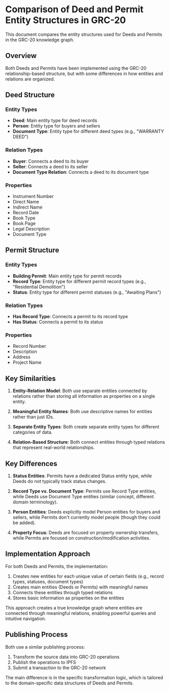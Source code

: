 # Comparison of Deed and Permit Entity Structures in GRC-20

This document compares the entity structures used for Deeds and Permits in the GRC-20 knowledge graph.

## Overview

Both Deeds and Permits have been implemented using the GRC-20 relationship-based structure, but with some differences in how entities and relations are organized.

## Deed Structure

### Entity Types
- **Deed**: Main entity type for deed records
- **Person**: Entity type for buyers and sellers
- **Document Type**: Entity type for different deed types (e.g., "WARRANTY DEED")

### Relation Types
- **Buyer**: Connects a deed to its buyer
- **Seller**: Connects a deed to its seller
- **Document Type Relation**: Connects a deed to its document type

### Properties
- Instrument Number
- Direct Name
- Indirect Name
- Record Date
- Book Type
- Book Page
- Legal Description
- Document Type

## Permit Structure

### Entity Types
- **Building Permit**: Main entity type for permit records
- **Record Type**: Entity type for different permit record types (e.g., "Residential Demolition")
- **Status**: Entity type for different permit statuses (e.g., "Awaiting Plans")

### Relation Types
- **Has Record Type**: Connects a permit to its record type
- **Has Status**: Connects a permit to its status

### Properties
- Record Number
- Description
- Address
- Project Name

## Key Similarities

1. **Entity-Relation Model**: Both use separate entities connected by relations rather than storing all information as properties on a single entity.

2. **Meaningful Entity Names**: Both use descriptive names for entities rather than just IDs.

3. **Separate Entity Types**: Both create separate entity types for different categories of data.

4. **Relation-Based Structure**: Both connect entities through typed relations that represent real-world relationships.

## Key Differences

1. **Status Entities**: Permits have a dedicated Status entity type, while Deeds do not typically track status changes.

2. **Record Type vs. Document Type**: Permits use Record Type entities, while Deeds use Document Type entities (similar concept, different domain terminology).

3. **Person Entities**: Deeds explicitly model Person entities for buyers and sellers, while Permits don't currently model people (though they could be added).

4. **Property Focus**: Deeds are focused on property ownership transfers, while Permits are focused on construction/modification activities.

## Implementation Approach

For both Deeds and Permits, the implementation:

1. Creates new entities for each unique value of certain fields (e.g., record types, statuses, document types)
2. Creates main entities (Deeds or Permits) with meaningful names
3. Connects these entities through typed relations
4. Stores basic information as properties on the entities

This approach creates a true knowledge graph where entities are connected through meaningful relations, enabling powerful queries and intuitive navigation.

## Publishing Process

Both use a similar publishing process:

1. Transform the source data into GRC-20 operations
2. Publish the operations to IPFS
3. Submit a transaction to the GRC-20 network

The main difference is in the specific transformation logic, which is tailored to the domain-specific data structures of Deeds and Permits.
